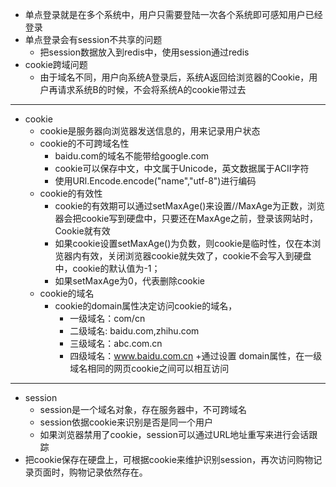 + 单点登录就是在多个系统中，用户只需要登陆一次各个系统即可感知用户已经登录
+ 单点登录会有session不共享的问题
  + 把session数据放入到redis中，使用session通过redis
+ cookie跨域问题
  + 由于域名不同，用户向系统A登录后，系统A返回给浏览器的Cookie，用户再请求系统B的时候，不会将系统A的cookie带过去
----------------------
+ cookie
  + cookie是服务器向浏览器发送信息的，用来记录用户状态
  + cookie的不可跨域名性
    + baidu.com的域名不能带给google.com
    + cookie可以保存中文，中文属于Unicode，英文数据属于ACII字符
    + 使用URl.Encode.encode("name","utf-8")进行编码
  + cookie的有效性
    + cookie的有效期可以通过setMaxAge()来设置//MaxAge为正数，浏览器会把cookie写到硬盘中，只要还在MaxAge之前，登录该网站时，Cookie就有效
    + 如果cookie设置setMaxAge()为负数，则cookie是临时性，仅在本浏览器内有效，关闭浏览器cookie就失效了，cookie不会写入到硬盘中，cookie的默认值为-1；
    + 如果setMaxAge为0，代表删除cookie
  + cookie的域名
    + cookie的domain属性决定访问cookie的域名， 
      + 一级域名：com/cn
      + 二级域名: baidu.com,zhihu.com
      + 三级域名：abc.com.cn
      + 四级域名：www.baidu.com.cn
     +通过设置 domain属性，在一级域名相同的网页cookie之间可以相互访问
--------------------------
+ session
  + session是一个域名对象，存在服务器中，不可跨域名
  + session依据cookie来识别是否是同一个用户
  + 如果浏览器禁用了cookie，session可以通过URL地址重写来进行会话跟踪
+ 把cookie保存在硬盘上，可根据cookie来维护识别session，再次访问购物记录页面时，购物记录依然存在。
